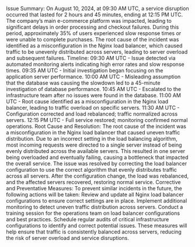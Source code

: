 Issue Summary:
On August 10, 2024, at 09:30 AM UTC, a service disruption occurred that lasted for 2 hours and 45 minutes, ending at 12:15 PM UTC. The company’s main e-commerce platform was impacted, leading to significant delays in order processing and checkout failures. During this period, approximately 35% of users experienced slow response times or were unable to complete purchases. The root cause of the incident was identified as a misconfiguration in the Nginx load balancer, which caused traffic to be unevenly distributed across servers, leading to server overload and subsequent failures.
Timeline:
09:30 AM UTC - Issue detected via automated monitoring alerts indicating high error rates and slow response times.
09:35 AM UTC - Initial investigation began focusing on the application server performance.
10:00 AM UTC - Misleading assumption that the database was causing the slowdown led to a 45-minute investigation of database performance.
10:45 AM UTC - Escalated to the infrastructure team after no issues were found in the database.
11:00 AM UTC - Root cause identified as a misconfiguration in the Nginx load balancer, leading to traffic overload on specific servers.
11:30 AM UTC - Configuration corrected and load rebalanced; traffic normalized across servers.
12:15 PM UTC - Full service restored; monitoring confirmed normal operations.
Root Cause and Resolution:
The root cause of the incident was a misconfiguration in the Nginx load balancer that caused uneven traffic distribution. Due to an incorrect setting in the load balancing algorithm, most incoming requests were directed to a single server instead of being evenly distributed across the available servers. This resulted in one server being overloaded and eventually failing, causing a bottleneck that impacted the overall service.
The issue was resolved by correcting the load balancer configuration to use the correct algorithm that evenly distributes traffic across all servers. After the configuration change, the load was rebalanced, and the affected servers recovered, restoring normal service.
Corrective and Preventative Measures:
To prevent similar incidents in the future, the following actions will be taken:
Review and update all Nginx load balancer configurations to ensure correct settings are in place.
Implement additional monitoring to detect uneven traffic distribution across servers.
Conduct a training session for the operations team on load balancer configurations and best practices.
Schedule regular audits of critical infrastructure configurations to identify and correct potential issues.
These measures will help ensure that traffic is consistently balanced across servers, reducing the risk of server overload and service disruptions.

